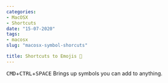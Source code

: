 ```yaml
---
categories:
- MacOSX
- Shortcuts
date: "15-07-2020"
tags:
- macosx
slug: "macosx-symbol-shorcuts"

title: Shortcuts to Emojis 🤯
---
```

<kbd>CMD</kbd>+<kbd>CTRL</kbd>+<kbd>SPACE</kbd> Brings up symbols you can add to anything.
